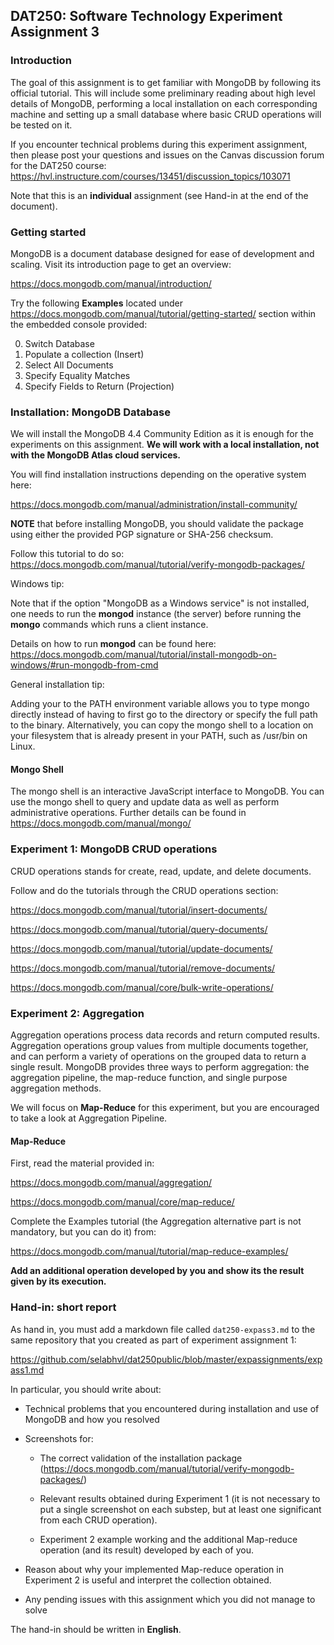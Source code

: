 ## DAT250: Software Technology Experiment Assignment 3

### Introduction

The goal of this assignment is to get familiar with MongoDB by following its official tutorial. This will include some preliminary reading about high level details of MongoDB, performing a local installation on each corresponding machine and setting up a small database where basic CRUD operations will be tested on it.

If you encounter technical problems during this experiment assignment, then please post your questions and issues on the Canvas discussion forum for the DAT250 course: https://hvl.instructure.com/courses/13451/discussion_topics/103071

Note that this is an **individual** assignment (see Hand-in at the end of the document).

### Getting started

MongoDB is a document database designed for ease of development and scaling. Visit its introduction page to get an overview:

https://docs.mongodb.com/manual/introduction/

Try the following **Examples** located under https://docs.mongodb.com/manual/tutorial/getting-started/ section within the embedded console provided:

0. Switch Database
1. Populate a collection (Insert)
2. Select All Documents
3. Specify Equality Matches
4. Specify Fields to Return (Projection)

### Installation: MongoDB Database

We will install the MongoDB 4.4 Community Edition as it is enough for the experiments on this assignment. **We will work with a local installation, not with the MongoDB Atlas cloud services.**

You will find installation instructions depending on the operative system here:

https://docs.mongodb.com/manual/administration/install-community/

**NOTE** that before installing MongoDB, you should validate the package using either the provided PGP signature or SHA-256 checksum.

Follow this tutorial to do so: https://docs.mongodb.com/manual/tutorial/verify-mongodb-packages/

Windows tip:

Note that if the option "MongoDB as a Windows service" is not installed, one needs to run the **mongod** instance (the server) before running the **mongo** commands which runs a client instance.

Details on how to run **mongod** can be found here: https://docs.mongodb.com/manual/tutorial/install-mongodb-on-windows/#run-mongodb-from-cmd

General installation tip:

Adding your <mongo shell installation dir> to the PATH environment variable allows you to type mongo directly instead of having to first go to the <mongo shell installation dir> directory or specify the full path to the binary.
Alternatively, you can copy the mongo shell to a location on your filesystem that is already present in your PATH, such as /usr/bin on Linux.

#### Mongo Shell

The mongo shell is an interactive JavaScript interface to MongoDB. You can use the mongo shell to query and update data as well as perform administrative operations.
Further details can be found in https://docs.mongodb.com/manual/mongo/

### Experiment 1: MongoDB CRUD operations

CRUD operations stands for create, read, update, and delete documents.

Follow and do the tutorials through the CRUD operations section:

https://docs.mongodb.com/manual/tutorial/insert-documents/

https://docs.mongodb.com/manual/tutorial/query-documents/

https://docs.mongodb.com/manual/tutorial/update-documents/

https://docs.mongodb.com/manual/tutorial/remove-documents/

https://docs.mongodb.com/manual/core/bulk-write-operations/


### Experiment 2: Aggregation

Aggregation operations process data records and return computed results. Aggregation operations group values from multiple documents together, and can perform a variety of operations on the grouped data to return a single result. MongoDB provides three ways to perform aggregation: the aggregation pipeline, the map-reduce function, and single purpose aggregation methods.

We will focus on **Map-Reduce** for this experiment, but you are encouraged to take a look at Aggregation Pipeline.

#### Map-Reduce

First, read the material provided in:

https://docs.mongodb.com/manual/aggregation/

https://docs.mongodb.com/manual/core/map-reduce/

Complete the Examples tutorial (the Aggregation alternative part is not mandatory, but you can do it) from:

https://docs.mongodb.com/manual/tutorial/map-reduce-examples/

**Add an additional operation developed by you and show its the result given by its execution.**

### Hand-in: short report

As hand in, you must add a markdown file called `dat250-expass3.md` to the same repository that you created as part of experiment assignment 1:

https://github.com/selabhvl/dat250public/blob/master/expassignments/expass1.md

In particular, you should write about:

- Technical problems that you encountered during installation and use of MongoDB and how you resolved

- Screenshots for:

  - The correct validation of the installation package (https://docs.mongodb.com/manual/tutorial/verify-mongodb-packages/)

  - Relevant results obtained during Experiment 1 (it is not necessary to put a single screenshot on each substep, but at least one significant from each CRUD operation).

  - Experiment 2 example working and the additional Map-reduce operation (and its result) developed by each of you.

- Reason about why your implemented Map-reduce operation in Experiment 2 is useful and interpret the collection obtained. 

- Any pending issues with this assignment which you did not manage to solve

The hand-in should be written in **English**.
